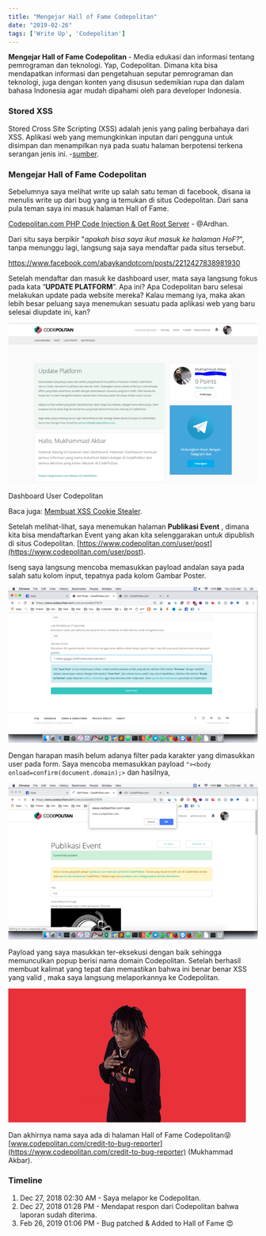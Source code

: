 ```yaml
---
title: "Mengejar Hall of Fame Codepolitan"
date: "2019-02-26"
tags: ['Write Up', 'Codepolitan']
---
```


**Mengejar Hall of Fame Codepolitan** - Media edukasi dan informasi tentang pemrograman dan teknologi. Yap, Codepolitan. Dimana kita bisa mendapatkan informasi dan pengetahuan seputar pemrograman dan teknologi, juga dengan konten yang disusun sedemikian rupa dan dalam bahasa Indonesia agar mudah dipahami oleh para developer Indonesia.

### Stored XSS

Stored Cross Site Scripting (XSS) adalah jenis yang paling berbahaya dari XSS. Aplikasi web yang memungkinkan inputan dari pengguna untuk disimpan dan menampilkan nya pada suatu halaman berpotensi terkena serangan jenis ini. -[sumber](https://www.owasp.org/index.php/Testing_for_Stored_Cross_site_scripting_%28OTG-INPVAL-002%29).

### Mengejar Hall of Fame Codepolitan

Sebelumnya saya melihat write up salah satu teman di facebook, disana ia menulis write up dari bug yang ia temukan di situs Codepolitan. Dari sana pula teman saya ini masuk halaman Hall of Fame.

[Codepolitan.com PHP Code Injection & Get Root Server](https://medium.com/@ardhana/codepolitan-com-php-code-injection-get-root-server-c6a8fe099b76) - @Ardhan.

Dari situ saya berpikir "_apakah bisa saya ikut masuk ke halaman HoF?_", tanpa menunggu lagi, langsung saja saya mendaftar pada situs tersebut.

https://www.facebook.com/abaykandotcom/posts/2212427838981930

Setelah mendaftar dan masuk ke dashboard user, mata saya langsung fokus pada kata “**UPDATE PLATFORM**”. Apa ini? Apa Codepolitan baru selesai melakukan update pada website mereka? Kalau memang iya, maka akan lebih besar peluang saya menemukan sesuatu pada aplikasi web yang baru selesai diupdate ini, kan?

![Mengejar Hall of Fame Codepolitan](images/1*CYHyGoNGEWNHcCbOVa7yIw.png)

Dashboard User Codepolitan

Baca juga: [Membuat XSS Cookie Stealer](https://akbar.kustirama.id/membuat-xss-cookie-stealer/).

Setelah melihat-lihat, saya menemukan halaman **Publikasi Event** , dimana kita bisa mendaftarkan Event yang akan kita selenggarakan untuk dipublish di situs Codepolitan. [https://www.codepolitan.com/user/post](https://www.codepolitan.com/user/post).

Iseng saya langsung mencoba memasukkan payload andalan saya pada salah satu kolom input, tepatnya pada kolom Gambar Poster. 

![Mengejar Hall of Fame Codepolitan](images/1*n1aQDf1a6krwT8ESHJ2K2Q.png)

Dengan harapan masih belum adanya filter pada karakter yang dimasukkan user pada form. Saya mencoba memasukkan payload `"><body onload=confirm(document.domain);>` dan hasilnya,

![Mengejar Hall of Fame Codepolitan](images/1*Re6AP2FhlRGad_MaYTfL_Q.png)

Payload yang saya masukkan ter-eksekusi dengan baik sehingga memunculkan popup berisi nama domain Codepolitan. Setelah berhasil membuat kalimat yang tepat dan memastikan bahwa ini benar benar XSS yang valid , maka saya langsung melaporkannya ke Codepolitan.

![Mengejar Hall of Fame Codepolitan](images/1*5YXaHukOCJozfgXg5VMIEA.gif)

Dan akhirnya nama saya ada di halaman Hall of Fame Codepolitan😝  
[www.codepolitan.com/credit-to-bug-reporter](https://www.codepolitan.com/credit-to-bug-reporter) (Mukhammad Akbar).

### Timeline

1. Dec 27, 2018 02:30 AM - Saya melapor ke Codepolitan.  
2. Dec 27, 2018 01:28 PM - Mendapat respon dari Codepolitan bahwa laporan sudah diterima.  
3. Feb 26, 2019 01:06 PM - Bug patched & Added to Hall of Fame 😍
